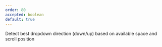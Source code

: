 ```yaml
---
order: 80
accepted: boolean
default: true
---
```

Detect best dropdown direction (down/up) based on available space and scroll position
